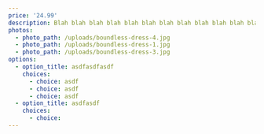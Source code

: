 ```yaml
---
price: '24.99'
description: Blah blah blah blah blah blah blah blah blah blah blah blah
photos:
  - photo_path: /uploads/boundless-dress-4.jpg
  - photo_path: /uploads/boundless-dress-1.jpg
  - photo_path: /uploads/boundless-dress-3.jpg
options:
  - option_title: asdfasdfasdf
    choices:
      - choice: asdf
      - choice: asdf
      - choice: asdf
  - option_title: asdfasdf
    choices:
      - choice:
---
```

